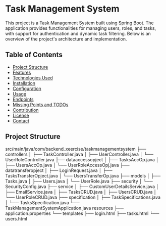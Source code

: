 # Task Management System

This project is a Task Management System built using Spring Boot. The application provides functionalities for managing users, roles, and tasks, with support for authentication and dynamic task filtering. Below is an overview of the project's architecture and implementation.

## Table of Contents

- [Project Structure](#project-structure)
- [Features](#features)
- [Technologies Used](#technologies-used)
- [Installation](#installation)
- [Configuration](#configuration)
- [Usage](#usage)
- [Endpoints](#endpoints)
- [Missing Points and TODOs](#missing-points-and-todos)
- [Contribution](#contribution)
- [License](#license)
- [Contact](#contact)

## Project Structure

src/main/java/com/backend_xeercise/taskmanagementsystem
├── controllers
│ ├── TaskController.java
│ ├── UserController.java
│ └── UserRoleController.java
├── dataaccessopject
│ ├── TasksAccOp.java
│ ├── UsersAccOp.java
│ └── UserRoleAccessOpj.java
├── datatransferopject
│ ├── LoginRequest.java
│ ├── TasksTransferOpject.java
│ └── UsersTransferOp.java
├── models
│ ├── Tasks.java
│ ├── Users.java
│ └── UserRole.java
├── security
│ └── SecurityConfig.java
├── service
│ ├── CustomUserDetailsService.java
│ ├── EmailService.java
│ ├── TasksCRUD.java
│ ├── UsersCRUD.java
│ └── UserRoleCRUD.java
├── specification
│ ├── TaskSpecifications.java
│ └── TasksSpecification.java
└── TaskManagementSystemApplication.java
resources
├── application.properties
└── templates
├── login.html
├── tasks.html
└── users.html